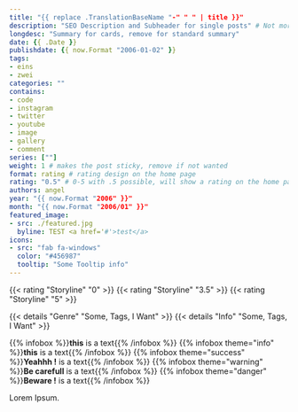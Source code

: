 ```yaml
---
title: "{{ replace .TranslationBaseName "-" " " | title }}"
description: "SEO Description and Subheader for single posts" # Not more than 160 characters!
longdesc: "Summary for cards, remove for standard summary"
date: {{ .Date }}
publishdate: {{ now.Format "2006-01-02" }}
tags:
- eins
- zwei
categories: ""
contains:
- code
- instagram
- twitter
- youtube
- image
- gallery
- comment
series: [""]
weight: 1 # makes the post sticky, remove if not wanted
format: rating # rating design on the home page
rating: "0.5" # 0-5 with .5 possible, will show a rating on the home page
authors: angel
year: "{{ now.Format "2006" }}"
month: "{{ now.Format "2006/01" }}"
featured_image:
- src: ./featured.jpg
  byline: TEST <a href='#'>test</a>
icons:
- src: "fab fa-windows"
  color: "#456987"
  tooltip: "Some Tooltip info"
---
```


<!-- Konsole: hugo new --kind article-bundle articles/my-post -->

{{< rating "Storyline" "0" >}}
{{< rating "Storyline" "3.5" >}}
{{< rating "Storyline" "5" >}}

{{< details "Genre" "Some, Tags, I Want" >}}
{{< details "Info" "Some, Tags, I Want" >}}

{{% infobox %}}**this** is a text{{% /infobox %}}
{{% infobox theme="info" %}}**this** is a text{{% /infobox %}}
{{% infobox theme="success" %}}**Yeahhh !** is a text{{% /infobox %}}
{{% infobox theme="warning" %}}**Be carefull** is a text{{% /infobox %}}
{{% infobox theme="danger" %}}**Beware !** is a text{{% /infobox %}}

Lorem Ipsum.